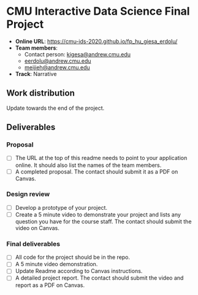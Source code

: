 # CMU Interactive Data Science Final Project

* **Online URL**: https://cmu-ids-2020.github.io/fp_hu_giesa_erdolu/
* **Team members**:
  * Contact person: kigesa@andrew.cmu.edu
  * eerdolu@andrew.cmu.edu
  * meijieh@andrew.cmu.edu
* **Track**: Narrative

## Work distribution

Update towards the end of the project.

## Deliverables

### Proposal

- [ ] The URL at the top of this readme needs to point to your application online. It should also list the names of the team members.
- [ ] A completed proposal. The contact should submit it as a PDF on Canvas.

### Design review

- [ ] Develop a prototype of your project.
- [ ] Create a 5 minute video to demonstrate your project and lists any question you have for the course staff. The contact should submit the video on Canvas.

### Final deliverables

- [ ] All code for the project should be in the repo.
- [ ] A 5 minute video demonstration.
- [ ] Update Readme according to Canvas instructions.
- [ ] A detailed project report. The contact should submit the video and report as a PDF on Canvas.
